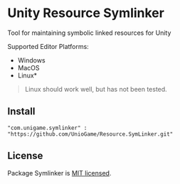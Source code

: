 # Unity Resource Symlinker 

Tool for maintaining symbolic linked resources for Unity

Supported Editor Platforms:
* Windows
* MacOS
* Linux*

> Linux should work well, but has not been tested.

## Install
 
```
"com.unigame.symlinker" : "https://github.com/UnioGame/Resource.SymLinker.git"
```
 
## License

Package Symlinker is [MIT licensed](./LICENSE.md).
